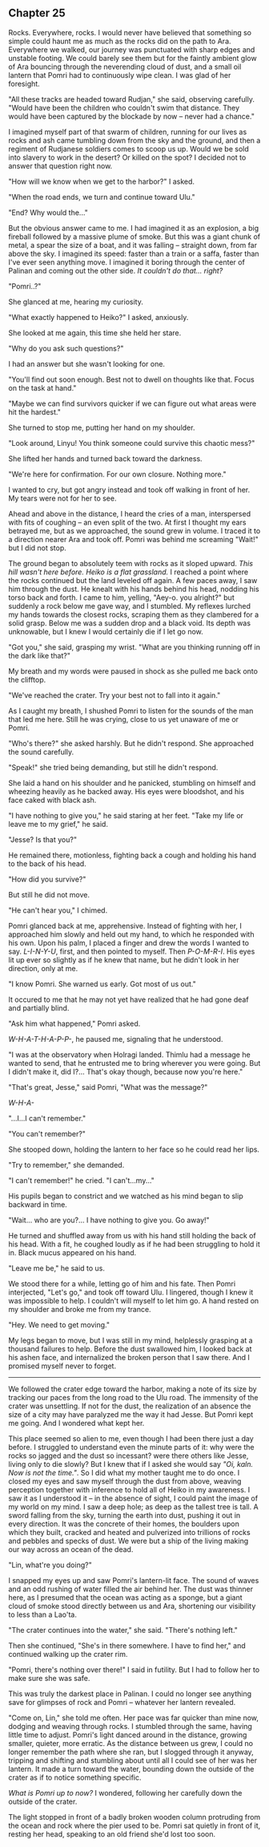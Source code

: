 <!--
  Annui flees to Rudjan?

  The chapter starts at the edge of Heiko ruins: a massive crater of rubble.

 -->

## Chapter 25

Rocks. Everywhere, rocks. I would never have believed that something so simple could haunt me as much as the rocks did on the path to Ara. Everywhere we walked, our journey was punctuated with sharp edges and unstable footing. We could barely see them but for the faintly ambient glow of Ara bouncing through the neverending cloud of dust, and a small oil lantern that Pomri had to continuously wipe clean. I was glad of her foresight.

"All these tracks are headed toward Rudjan," she said, observing carefully. "Would have been the children who couldn't swim that distance. They would have been captured by the blockade by now – never had a chance."

I imagined myself part of that swarm of children, running for our lives as rocks and ash came tumbling down from the sky and the ground, and then a regiment of Rudjanese soldiers comes to scoop us up. Would we be sold into slavery to work in the desert? Or killed on the spot? I decided not to answer that question right now.

"How will we know when we get to the harbor?" I asked.

"When the road ends, we turn and continue toward Ulu."

"End? Why would the..."

But the obvious answer came to me. I had imagined it as an explosion, a big fireball followed by a massive plume of smoke. But this was a giant chunk of metal, a spear the size of a boat, and it was falling – straight down, from far above the sky. I imagined its speed: faster than a train or a saffa, faster than I've ever seen anything move. I imagined it boring through the center of Palinan and coming out the other side. _It couldn't do that... right?_

"Pomri..?"

She glanced at me, hearing my curiosity.

"What exactly happened to Heiko?" I asked, anxiously.

She looked at me again, this time she held her stare.

"Why do you ask such questions?"

I had an answer but she wasn't looking for one.

"You'll find out soon enough. Best not to dwell on thoughts like that. Focus on the task at hand."

"Maybe we can find survivors quicker if we can figure out what areas were hit the hardest."

She turned to stop me, putting her hand on my shoulder.

"Look around, Linyu! You think someone could survive this chaotic mess?"

She lifted her hands and turned back toward the darkness.

"We're here for confirmation. For our own closure. Nothing more."

I wanted to cry, but got angry instead and took off walking in front of her. My tears were not for her to see.

Ahead and above in the distance, I heard the cries of a man, interspersed with fits of coughing – an even split of the two. At first I thought my ears betrayed me, but as we approached, the sound grew in volume. I traced it to a direction nearer Ara and took off. Pomri was behind me screaming "Wait!" but I did not stop.

The ground began to absolutely teem with rocks as it sloped upward. _This hill wasn't here before. Heiko is a flat grassland._ I reached a point where the rocks continued but the land leveled off again. A few paces away, I saw him through the dust. He knealt with his hands behind his head, nodding his torso back and forth. I came to him, yelling, "Aey-o. you alright?" but suddenly a rock below me gave way, and I stumbled. My reflexes lurched my hands towards the closest rocks, scraping them as they clambered for a solid grasp. Below me was a sudden drop and a black void. Its depth was unknowable, but I knew I would certainly die if I let go now.

"Got you," she said, grasping my wrist. "What are you thinking running off in the dark like that?"

My breath and my words were paused in shock as she pulled me back onto the clifftop.

"We've reached the crater. Try your best not to fall into it again."

As I caught my breath, I shushed Pomri to listen for the sounds of the man that led me here. Still he was crying, close to us yet unaware of me or Pomri.

"Who's there?" she asked harshly. But he didn't respond. She approached the sound carefully.

"Speak!" she tried being demanding, but still he didn't respond.

She laid a hand on his shoulder and he panicked, stumbling on himself and wheezing heavily as he backed away. His eyes were bloodshot, and his face caked with black ash.

"I have nothing to give you," he said staring at her feet. "Take my life or leave me to my grief," he said.

"Jesse? Is that you?"

He remained there, motionless, fighting back a cough and holding his hand to the back of his head.

"How did you survive?"

But still he did not move.

"He can't hear you," I chimed.

Pomri glanced back at me, apprehensive. Instead of fighting with her, I approached him slowly and held out my hand, to which he responded with his own. Upon his palm, I placed a finger and drew the words I wanted to say. _L-I-N-Y-U_, first, and then pointed to myself. Then _P-O-M-R-I_. His eyes lit up ever so slightly as if he knew that name, but he didn't look in her direction, only at me.

"I know Pomri. She warned us early. Got most of us out."

It occured to me that he may not yet have realized that he had gone deaf and partially blind.

"Ask him what happened," Pomri asked.

_W-H-A-T-H-A-P-P-_, he paused me, signaling that he understood.

"I was at the observatory when Holragi landed. Thimlu had a message he wanted to send, that he entrusted me to bring wherever you were going. But I didn't make it, did I?... That's okay though, because now you're here."

"That's great, Jesse," said Pomri, "What was the message?"

_W-H-A-_

"...I...I can't remember."

"You can't remember?"

She stooped down, holding the lantern to her face so he could read her lips.

"Try to remember," she demanded.

"I can't remember!" he cried. "I can't...my..."

His pupils began to constrict and we watched as his mind began to slip backward in time.

"Wait... who are you?... I have nothing to give you. Go away!"

He turned and shuffled away from us with his hand still holding the back of his head. With a fit, he coughed loudly as if he had been struggling to hold it in. Black mucus appeared on his hand.

"Leave me be," he said to us.

We stood there for a while, letting go of him and his fate. Then Pomri interjected, "Let's go," and took off toward Ulu. I lingered, though I knew it was impossible to help. I couldn't will myself to let him go. A hand rested on my shoulder and broke me from my trance.

"Hey. We need to get moving."

My legs began to move, but I was still in my mind, helplessly grasping at a thousand failures to help. Before the dust swallowed him, I looked back at his ashen face, and internalized the broken person that I saw there. And I promised myself never to forget.

---

We followed the crater edge toward the harbor, making a note of its size by tracking our paces from the long road to the Ulu road. The immensity of the crater was unsettling. If not for the dust, the realization of an absence the size of a city may have paralyzed me the way it had Jesse. But Pomri kept me going. And I wondered what kept her.

This place seemed so alien to me, even though I had been there just a day before. I struggled to understand even the minute parts of it: why were the rocks so jagged and the dust so incessant? were there others like Jesse, living only to die slowly? But I knew that if I asked she would say _"Oi, kaln. Now is not the time."_. So I did what my mother taught me to do once. I closed my eyes and saw myself through the dust from above, weaving perception together with inference to hold all of Heiko in my awareness. I saw it as I understood it – in the absence of sight, I could paint the image of my world on my mind. I saw a deep hole; as deep as the tallest tree is tall. A sword falling from the sky, turning the earth into dust, pushing it out in every direction. It was the concrete of their homes, the boulders upon which they built, cracked and heated and pulverized into trillions of rocks and pebbles and specks of dust. We were but a ship of the living making our way across an ocean of the dead.

"Lin, what're you doing?"

I snapped my eyes up and saw Pomri's lantern-lit face. The sound of waves and an odd rushing of water filled the air behind her. The dust was thinner here, as I presumed that the ocean was acting as a sponge, but a giant cloud of smoke stood directly between us and Ara, shortening our visibility to less than a Lao'ta.

"The crater continues into the water," she said. "There's nothing left."

Then she continued, "She's in there somewhere. I have to find her," and continued walking up the crater rim.

"Pomri, there's nothing over there!" I said in futility. But I had to follow her to make sure she was safe.

This was truly the darkest place in Palinan. I could no longer see anything save for glimpses of rock and Pomri – whatever her lantern revealed.

"Come on, Lin," she told me often. Her pace was far quicker than mine now, dodging and weaving through rocks. I stumbled through the same, having little time to adjust. Pomri's light danced around in the distance, growing smaller, quieter, more erratic. As the distance between us grew, I could no longer remember the path where she ran, but I slogged through it anyway, tripping and shifting and stumbling about until all I could see of her was her lantern. It made a turn toward the water, bounding down the outside of the crater as if to notice something specific.

_What is Pomri up to now?_ I wondered, following her carefully down the outside of the crater.

The light stopped in front of a badly broken wooden column protruding from the ocean and rock where the pier used to be. Pomri sat quietly in front of it, resting her head, speaking to an old friend she'd lost too soon.

<!-- DO NOT CHANGE THIS LAST PARAGRAPH. IT'S TEAR-INDUCING. -->
